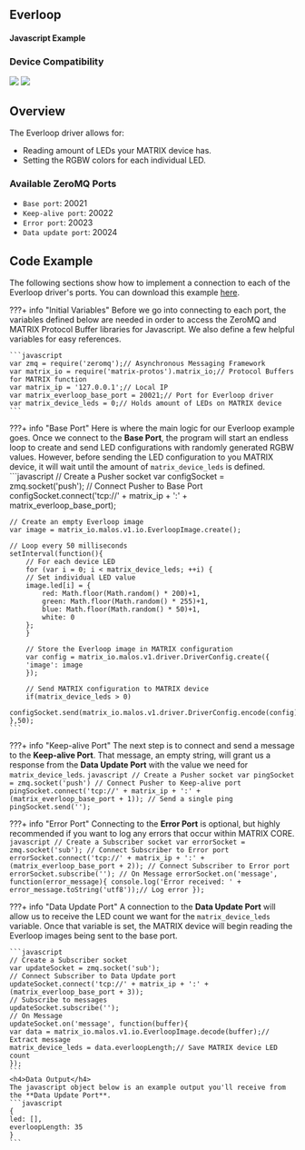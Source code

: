 <h2 style="padding-top:0">Everloop</h2>
<h4 style="padding-top:0">Javascript Example</h4>


### Device Compatibility
<img class="creator-compatibility-icon" src="../../img/creator-icon.svg">
<img class="voice-compatibility-icon" src="../../img/voice-icon.svg">

## Overview

The Everloop driver allows for:

* Reading amount of LEDs your MATRIX device has.
* Setting the RGBW colors for each individual LED.

<h3 style="padding-top:0">Available ZeroMQ Ports</h3>

* `Base port`: 20021
* `Keep-alive port`: 20022
* `Error port`: 20023
* `Data update port`: 20024

## Code Example
The following sections show how to implement a connection to each of the Everloop driver's ports. You can download this example <a href="https://github.com/matrix-io/matrix-core-examples/blob/master/javascript/everloop.js" target="_blank">here</a>.

<!-- Initial Variables -->
???+ info "Initial Variables"
    Before we go into connecting to each port, the variables defined below are needed in order to access the ZeroMQ and MATRIX Protocol Buffer libraries for Javascript. We also define a few helpful variables for easy references.

    ```javascript
    var zmq = require('zeromq');// Asynchronous Messaging Framework
    var matrix_io = require('matrix-protos').matrix_io;// Protocol Buffers for MATRIX function
    var matrix_ip = '127.0.0.1';// Local IP
    var matrix_everloop_base_port = 20021;// Port for Everloop driver
    var matrix_device_leds = 0;// Holds amount of LEDs on MATRIX device
    ```

<!-- Base PORT -->
???+ info "Base Port"
    Here is where the main logic for our Everloop example goes. Once we connect to the **Base Port**, the program will start an endless loop to create and send LED configurations with randomly generated RGBW values. However, before sending the LED configuration to you MATRIX device, it will wait until the amount of `matrix_device_leds` is defined.
    ```javascript
    // Create a Pusher socket
    var configSocket = zmq.socket('push');
    // Connect Pusher to Base Port
    configSocket.connect('tcp://' + matrix_ip + ':' + matrix_everloop_base_port);

    // Create an empty Everloop image
    var image = matrix_io.malos.v1.io.EverloopImage.create();

    // Loop every 50 milliseconds
    setInterval(function(){
        // For each device LED
        for (var i = 0; i < matrix_device_leds; ++i) {
        // Set individual LED value
        image.led[i] = {
            red: Math.floor(Math.random() * 200)+1,
            green: Math.floor(Math.random() * 255)+1,
            blue: Math.floor(Math.random() * 50)+1,
            white: 0
        };
        }

        // Store the Everloop image in MATRIX configuration
        var config = matrix_io.malos.v1.driver.DriverConfig.create({
        'image': image
        });
        
        // Send MATRIX configuration to MATRIX device
        if(matrix_device_leds > 0)
        configSocket.send(matrix_io.malos.v1.driver.DriverConfig.encode(config).finish());
    },50);
    ```

<!-- Keep-alive PORT -->
???+ info "Keep-alive Port"
    The next step is to connect and send a message to the **Keep-alive Port**. That message, an empty string, will grant us a response from the **Data Update Port** with the value we need for `matrix_device_leds`.
    ```javascript
    // Create a Pusher socket
    var pingSocket = zmq.socket('push')
    // Connect Pusher to Keep-alive port
    pingSocket.connect('tcp://' + matrix_ip + ':' + (matrix_everloop_base_port + 1));
    // Send a single ping
    pingSocket.send('');
    ```

<!-- Error PORT -->
???+ info "Error Port"
    Connecting to the **Error Port** is optional, but highly recommended if you want to log any errors that occur within MATRIX CORE.
    ```javascript
    // Create a Subscriber socket
    var errorSocket = zmq.socket('sub');
    // Connect Subscriber to Error port
    errorSocket.connect('tcp://' + matrix_ip + ':' + (matrix_everloop_base_port + 2));
    // Connect Subscriber to Error port
    errorSocket.subscribe('');
    // On Message
    errorSocket.on('message', function(error_message){
    console.log('Error received: ' + error_message.toString('utf8'));// Log error
    });
    ```

<!-- Data Update PORT -->
???+ info "Data Update Port"
    A connection to the **Data Update Port** will allow us to receive the LED count we want for the `matrix_device_leds` variable. Once that variable is set, the MATRIX device will begin reading the Everloop images being sent to the base port.

    ```javascript
    // Create a Subscriber socket
    var updateSocket = zmq.socket('sub');
    // Connect Subscriber to Data Update port
    updateSocket.connect('tcp://' + matrix_ip + ':' + (matrix_everloop_base_port + 3));
    // Subscribe to messages
    updateSocket.subscribe('');
    // On Message
    updateSocket.on('message', function(buffer){
    var data = matrix_io.malos.v1.io.EverloopImage.decode(buffer);// Extract message
    matrix_device_leds = data.everloopLength;// Save MATRIX device LED count
    });
    ```
    <h4>Data Output</h4>
    The javascript object below is an example output you'll receive from the **Data Update Port**.
    ```javascript
    {
    led: [],
    everloopLength: 35
    }
    ```